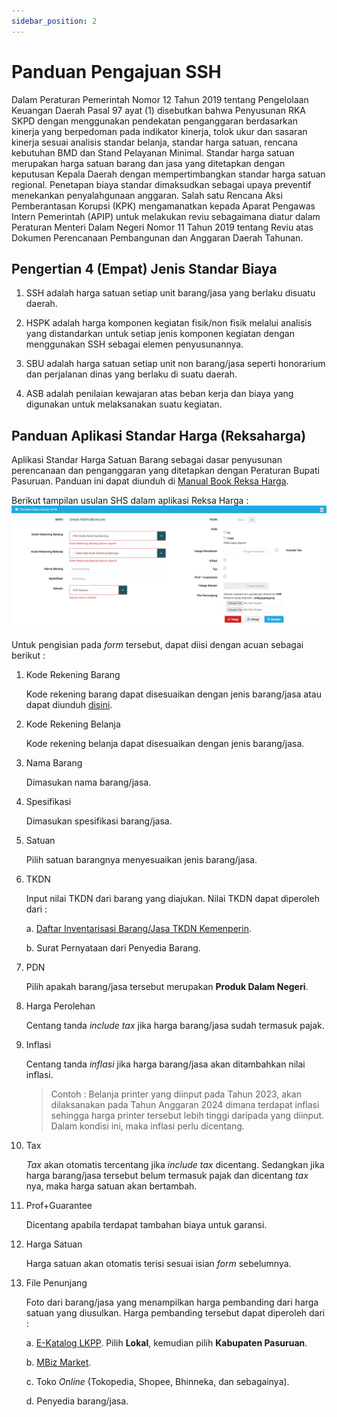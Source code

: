 ```yaml
---
sidebar_position: 2
---
```


# Panduan Pengajuan SSH

Dalam Peraturan Pemerintah Nomor 12 Tahun 2019 tentang Pengelolaan Keuangan Daerah Pasal 97 ayat (1) disebutkan bahwa Penyusunan RKA SKPD dengan menggunakan pendekatan penganggaran berdasarkan kinerja yang berpedoman pada indikator kinerja, tolok ukur dan sasaran kinerja sesuai analisis standar belanja, standar harga satuan, rencana kebutuhan BMD dan Stand Pelayanan Minimal. Standar harga satuan merupakan harga satuan barang dan jasa yang ditetapkan dengan keputusan Kepala Daerah dengan mempertimbangkan standar harga satuan regional. Penetapan biaya standar dimaksudkan sebagai upaya preventif menekankan penyalahgunaan anggaran. Salah satu Rencana Aksi Pemberantasan Korupsi (KPK) mengamanatkan kepada Aparat Pengawas Intern Pemerintah (APIP) untuk melakukan reviu sebagaimana diatur dalam Peraturan Menteri Dalam Negeri Nomor 11 Tahun 2019 tentang Reviu atas Dokumen Perencanaan Pembangunan dan Anggaran Daerah Tahunan.

## Pengertian 4 (Empat) Jenis Standar Biaya

1. SSH adalah harga satuan setiap unit barang/jasa yang berlaku disuatu daerah.

2. HSPK adalah harga komponen kegiatan fisik/non fisik melalui analisis yang distandarkan untuk setiap jenis komponen kegiatan dengan menggunakan SSH sebagai elemen penyusunannya.

3. SBU adalah harga satuan setiap unit non barang/jasa seperti honorarium dan perjalanan dinas yang berlaku di suatu daerah.

4. ASB adalah penilaian kewajaran atas beban kerja dan biaya yang digunakan untuk melaksanakan suatu kegiatan.

## Panduan Aplikasi Standar Harga (Reksaharga)

Aplikasi Standar Harga Satuan Barang sebagai dasar penyusunan perencanaan dan penganggaran yang ditetapkan dengan Peraturan Bupati Pasuruan. Panduan ini dapat diunduh di [Manual Book Reksa Harga](http://reksaharga.pasuruankab.go.id/bahan_pelatihan.pdf).

Berikut tampilan usulan SHS dalam aplikasi Reksa Harga :
![Tampilan Usulan SHS](../assets/ssh/usulan-shs.png)

Untuk pengisian pada *form* tersebut, dapat diisi dengan acuan sebagai berikut :
1. Kode Rekening Barang

    Kode rekening barang dapat disesuaikan dengan jenis barang/jasa atau dapat diunduh [disini](/assets/ssh/Data%20Rekening%20Aset.xlsxData%20Rekening%20Aset.xlsx).

2. Kode Rekening Belanja

    Kode rekening belanja dapat disesuaikan dengan jenis barang/jasa.

3. Nama Barang

    Dimasukan nama barang/jasa.

4. Spesifikasi

    Dimasukan spesifikasi barang/jasa.

5. Satuan

    Pilih satuan barangnya menyesuaikan jenis barang/jasa.

6. TKDN

    Input nilai TKDN dari barang yang diajukan. Nilai TKDN dapat diperoleh dari :

    a. [Daftar Inventarisasi Barang/Jasa TKDN Kemenperin](https://tkdn.kemenperin.go.id/).

    b. Surat Pernyataan dari Penyedia Barang.

7. PDN

    Pilih apakah barang/jasa tersebut merupakan **Produk Dalam Negeri**.

8. Harga Perolehan

    Centang tanda *include tax* jika harga barang/jasa sudah termasuk pajak.

9. Inflasi

    Centang tanda *inflasi* jika harga barang/jasa akan ditambahkan nilai inflasi.
    > Contoh : Belanja printer yang diinput pada Tahun 2023, akan dilaksanakan pada Tahun Anggaran 2024 dimana terdapat inflasi sehingga harga printer tersebut lebih tinggi daripada yang diinput. Dalam kondisi ini, maka inflasi perlu dicentang.

10. Tax

    *Tax* akan otomatis tercentang jika *include tax* dicentang. Sedangkan jika harga barang/jasa tersebut belum termasuk pajak dan dicentang *tax* nya, maka harga satuan akan bertambah.

11. Prof+Guarantee

    Dicentang apabila terdapat tambahan biaya untuk garansi.

12. Harga Satuan

    Harga satuan akan otomatis terisi sesuai isian *form* sebelumnya.

13. File Penunjang

    Foto dari barang/jasa yang menampilkan harga pembanding dari harga satuan yang diusulkan.
    Harga pembanding tersebut dapat diperoleh dari :

    a. [E-Katalog LKPP](https://e-katalog.lkpp.go.id/). Pilih **Lokal**, kemudian pilih **Kabupaten Pasuruan**.

    b. [MBiz Market](https://www.mbizmarket.co.id/).

    c. Toko *Online* (Tokopedia, Shopee, Bhinneka, dan sebagainya).

    d. Penyedia barang/jasa.